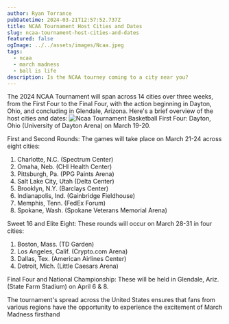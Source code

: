 ```yaml
---
author: Ryan Torrance
pubDatetime: 2024-03-21T12:57:52.737Z
title: NCAA Tournament Host Cities and Dates
slug: ncaa-tournament-host-cities-and-dates
featured: false
ogImage: ../../assets/images/Ncaa.jpeg
tags:
  - ncaa
  - march madness
  - ball is life
description: Is the NCAA tourney coming to a city near you?
---
```


The 2024 NCAA Tournament will span across 14 cities over three weeks, from the First Four to the Final Four, with the action beginning in Dayton, Ohio, and concluding in Glendale, Arizona. Here's a brief overview of the host cities and dates:
![Ncaa Tournament Basketball](@assets/images/Ncaa.jpeg)
First Four: Dayton, Ohio (University of Dayton Arena) on March 19-20.

First and Second Rounds: The games will take place on March 21-24 across eight cities:

1. Charlotte, N.C. (Spectrum Center)
2. Omaha, Neb. (CHI Health Center)
3. Pittsburgh, Pa. (PPG Paints Arena)
4. Salt Lake City, Utah (Delta Center)
5. Brooklyn, N.Y. (Barclays Center)
6. Indianapolis, Ind. (Gainbridge Fieldhouse)
7. Memphis, Tenn. (FedEx Forum)
8. Spokane, Wash. (Spokane Veterans Memorial Arena)

Sweet 16 and Elite Eight: These rounds will occur on March 28-31 in four cities:

1. Boston, Mass. (TD Garden)
2. Los Angeles, Calif. (Crypto.com Arena)
3. Dallas, Tex. (American Airlines Center)
4. Detroit, Mich. (Little Caesars Arena)

Final Four and National Championship:
These will be held in Glendale, Ariz. (State Farm Stadium) on April 6 & 8.

The tournament's spread across the United States ensures that fans from various regions have the opportunity to experience the excitement of March Madness firsthand
